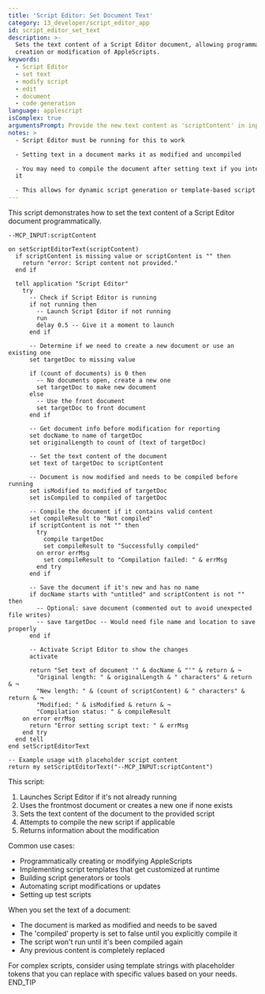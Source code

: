 ```yaml
---
title: 'Script Editor: Set Document Text'
category: 13_developer/script_editor_app
id: script_editor_set_text
description: >-
  Sets the text content of a Script Editor document, allowing programmatic
  creation or modification of AppleScripts.
keywords:
  - Script Editor
  - set text
  - modify script
  - edit
  - document
  - code generation
language: applescript
isComplex: true
argumentsPrompt: Provide the new text content as 'scriptContent' in inputData.
notes: >
  - Script Editor must be running for this to work

  - Setting text in a document marks it as modified and uncompiled

  - You may need to compile the document after setting text if you intend to run
  it

  - This allows for dynamic script generation or template-based script creation
---
```


This script demonstrates how to set the text content of a Script Editor document programmatically.

```applescript
--MCP_INPUT:scriptContent

on setScriptEditorText(scriptContent)
  if scriptContent is missing value or scriptContent is "" then
    return "error: Script content not provided."
  end if
  
  tell application "Script Editor"
    try
      -- Check if Script Editor is running
      if not running then
        -- Launch Script Editor if not running
        run
        delay 0.5 -- Give it a moment to launch
      end if
      
      -- Determine if we need to create a new document or use an existing one
      set targetDoc to missing value
      
      if (count of documents) is 0 then
        -- No documents open, create a new one
        set targetDoc to make new document
      else
        -- Use the front document
        set targetDoc to front document
      end if
      
      -- Get document info before modification for reporting
      set docName to name of targetDoc
      set originalLength to count of (text of targetDoc)
      
      -- Set the text content of the document
      set text of targetDoc to scriptContent
      
      -- Document is now modified and needs to be compiled before running
      set isModified to modified of targetDoc
      set isCompiled to compiled of targetDoc
      
      -- Compile the document if it contains valid content
      set compileResult to "Not compiled"
      if scriptContent is not "" then
        try
          compile targetDoc
          set compileResult to "Successfully compiled"
        on error errMsg
          set compileResult to "Compilation failed: " & errMsg
        end try
      end if
      
      -- Save the document if it's new and has no name
      if docName starts with "untitled" and scriptContent is not "" then
        -- Optional: save document (commented out to avoid unexpected file writes)
        -- save targetDoc -- Would need file name and location to save properly
      end if
      
      -- Activate Script Editor to show the changes
      activate
      
      return "Set text of document '" & docName & "'" & return & ¬
        "Original length: " & originalLength & " characters" & return & ¬
        "New length: " & (count of scriptContent) & " characters" & return & ¬
        "Modified: " & isModified & return & ¬
        "Compilation status: " & compileResult
    on error errMsg
      return "Error setting script text: " & errMsg
    end try
  end tell
end setScriptEditorText

-- Example usage with placeholder script content
return my setScriptEditorText("--MCP_INPUT:scriptContent")
```

This script:
1. Launches Script Editor if it's not already running
2. Uses the frontmost document or creates a new one if none exists
3. Sets the text content of the document to the provided script
4. Attempts to compile the new script if applicable
5. Returns information about the modification

Common use cases:
- Programmatically creating or modifying AppleScripts
- Implementing script templates that get customized at runtime
- Building script generators or tools
- Automating script modifications or updates
- Setting up test scripts

When you set the text of a document:
- The document is marked as modified and needs to be saved
- The 'compiled' property is set to false until you explicitly compile it
- The script won't run until it's been compiled again
- Any previous content is completely replaced

For complex scripts, consider using template strings with placeholder tokens that you can replace with specific values based on your needs.
END_TIP
